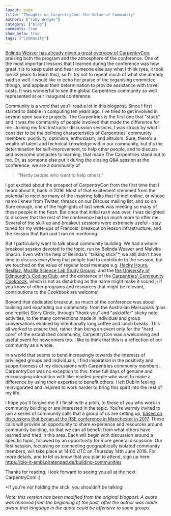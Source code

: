 ```yaml
---
layout: page
title: "Thoughts on CarpentryCon: the Value of Community"
authors: ["Toby Hodges"]
category: ["blog"]
comments: true
show_meta: true
tags: ["Community"]
---
```


[Belinda Weaver has already given a great overview of CarpentryCon](https://carpentries.org/blog/2018/06/carpentry-con-report/),
praising both the program and the atmosphere of the conference. One of the
most important lessons that I learned during the conference was how great it is
to keep quiet and hear someone else say what I think (yes, it took me 33 years
to learn this), so I'll try not to repeat much of what she already said so well.
I would like to echo her praise of the organising committee though, and applaud
their determination to provide assistance with travel costs. It was wonderful to
see the global Carpentries community so well represented at our inaugural
conference.

Community is a word that you'll read a lot in this blogpost. Since I first
started to dabble in computing ten years ago, I've tried to get
involved in several open source projects. The Carpentries is the first one that
"stuck" and it was the community of people involved that made the difference for
me. Joining my first instructor discussion sessions, I was struck by what I consider
to be the defining characteristics of Carpentries' community members: positivity,
optimism, enthusiasm, and altruism. Sure, there's a wealth of talent and technical
knowledge within our community, but it's the determination for self-improvement,
to help other people, and to discuss and overcome obstacles to learning, that
made The Carpentries stand out to me. Or, as someone else put it during the
closing Q&A session at the conference, we are a community of

> "Nerdy people who want to help others."

I got excited about the prospect of CarpentryCon from the first time that I
heard about it, back in 2016. Most of that excitement stemmed from the potential
to meet so many of the inspiring folks that I'd met online, or whose name I knew from
Twitter, threads on our Discuss mailing list, and so on. Sure enough, one of the
highlights of last week was meeting so many of these people in the flesh.
But once that initial rush was over, I was delighted to discover that the rest
of the conference had so much more to offer me. Several of the skill-up and breakout
sessions were extremely useful - stay tuned for my write-ups of Francois'
breakout on lesson infrastructure, and the session that Kari and I ran on
mentoring.

But I particularly want to talk about community building. We had a whole
breakout session devoted to the topic, run by Belinda Weaver and Malvika Sharan.
Even with the help of Belinda's "talking stick"\*, we still didn't have time to
discuss everything that people had to contribute to the session, but we touched
on the value of regular local meetups e.g. [Hacky Hours](https://hackyhour.github.io/),  [ResBaz](https://resbazblog.wordpress.com/),
[Mozilla Science Lab Study Groups](https://science.mozilla.org/programs/studygroups), and the
[the University of Edinburgh's Coding Club](https://ourcodingclub.github.io/),
and the existence of the [Carpentries' Community Cookbook](https://cookbook.carpentries.org/introduction/00-index.html#building-or-improving-your-own-local-community),
which is not as disturbing as the name might make it sound ;)
If you know of other programs and resources that might be relevant, contributions to the Cookbook are welcome!

Beyond that dedicated breakout, so much of the conference was about building and expanding
our community: from the Australian Marsupials (plus one reptile) Story Circle,
through "thank you" and "ask/offer" sticky note activities, to the many connections made
in individual and group conversations enabled by intentionally long coffee and
lunch breaks. This all worked to ensure that, rather than being an event only
for the "hard core" of the established community, CarpentryCon was a welcoming
and useful event for newcomers too. I like to think that this is a reflection of our community as a whole.

In a world that seems to bend increasingly towards the interests of privileged
groups and individuals, I find inspiration in the positivity and supportiveness of my
discussions with Carpentries community members. CarpentryCon was no exception to
this: three full days of genuine and encouraging interaction with like-minded
people who want to make a difference by using their expertise to benefit others.
I left Dublin feeling reinvigorated and inspired to work harder to bring this
spirit into the rest of my life.

I hope you'll forgive me if I finish with a pitch, to those of you who work in community building or are interested in
the topic. You're warmly invited to join a series of community calls that a group of
us are setting up, [based on discussions that began at the RSE conference in Manchester in 2017](https://software.ac.uk/blog/2018-05-11-building-communities-support-research-software-engineering-blog-series-33).
These calls will provide an opportunity to share
experience and resources around community building, so that we can all benefit
from what others have learned and tried in this area. Each will begin with
discussion around a specific topic, followed by an opportunity for more general
discussion. Our first session, focussing on connecting geographically isolated
community members, will take place at 14:00 UTC on Thursday 14th June 2018.
For more details, and to let us know that you plan to attend, sign up here:
https://bio-it-embl.piratenpad.de/building-communities

Thanks for reading. I look forward to seeing you all at the next CarpentryCon! :)

\*If you're not holding the stick, you shouldn't be talking!

_Note: this version has been modified from the original blogpost. A quote was removed from the beginning of the post,
after the author was made aware that language in the quote could be offensive to some groups._
